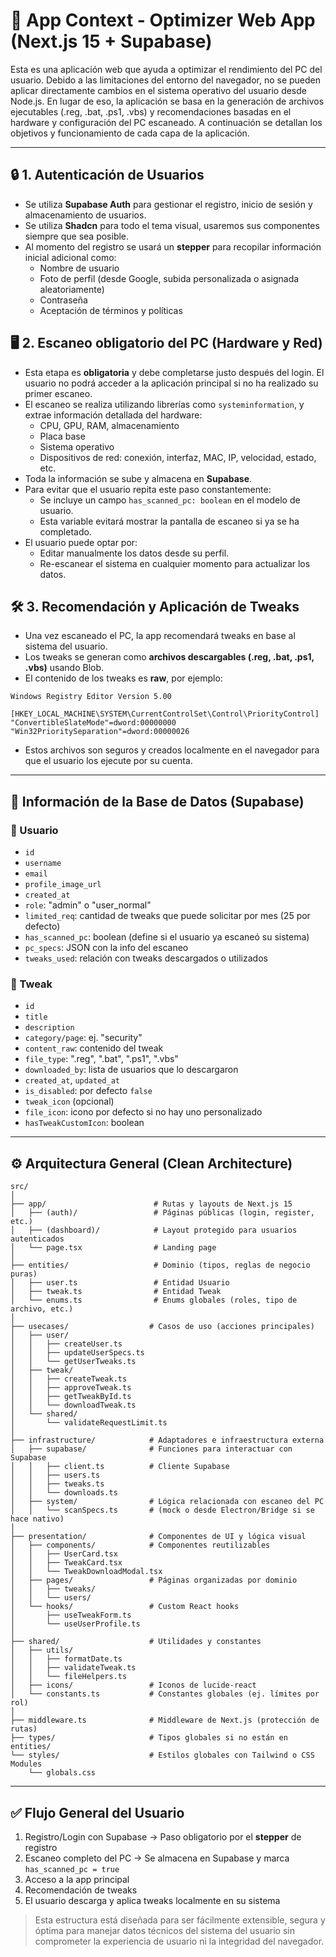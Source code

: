# 🧠 App Context - Optimizer Web App (Next.js 15 + Supabase)

Esta es una aplicación web que ayuda a optimizar el rendimiento del PC del usuario. Debido a las limitaciones del entorno del navegador, no se pueden aplicar directamente cambios en el sistema operativo del usuario desde Node.js. En lugar de eso, la aplicación se basa en la generación de archivos ejecutables (.reg, .bat, .ps1, .vbs) y recomendaciones basadas en el hardware y configuración del PC escaneado. A continuación se detallan los objetivos y funcionamiento de cada capa de la aplicación.

---

## 🔒 1. Autenticación de Usuarios

- Se utiliza **Supabase Auth** para gestionar el registro, inicio de sesión y almacenamiento de usuarios.
- Se utiliza **Shadcn** para todo el tema visual, usaremos sus componentes siempre que sea posible.
- Al momento del registro se usará un **stepper** para recopilar información inicial adicional como:
  - Nombre de usuario
  - Foto de perfil (desde Google, subida personalizada o asignada aleatoriamente)
  - Contraseña
  - Aceptación de términos y políticas

## 🖥️ 2. Escaneo obligatorio del PC (Hardware y Red)

- Esta etapa es **obligatoria** y debe completarse justo después del login. El usuario no podrá acceder a la aplicación principal si no ha realizado su primer escaneo.
- El escaneo se realiza utilizando librerías como `systeminformation`, y extrae información detallada del hardware:
  - CPU, GPU, RAM, almacenamiento
  - Placa base
  - Sistema operativo
  - Dispositivos de red: conexión, interfaz, MAC, IP, velocidad, estado, etc.
- Toda la información se sube y almacena en **Supabase**.
- Para evitar que el usuario repita este paso constantemente:
  - Se incluye un campo `has_scanned_pc: boolean` en el modelo de usuario.
  - Esta variable evitará mostrar la pantalla de escaneo si ya se ha completado.
- El usuario puede optar por:
  - Editar manualmente los datos desde su perfil.
  - Re-escanear el sistema en cualquier momento para actualizar los datos.

## 🛠️ 3. Recomendación y Aplicación de Tweaks

- Una vez escaneado el PC, la app recomendará tweaks en base al sistema del usuario.
- Los tweaks se generan como **archivos descargables (.reg, .bat, .ps1, .vbs)** usando Blob.
- El contenido de los tweaks es **raw**, por ejemplo:

```reg
Windows Registry Editor Version 5.00

[HKEY_LOCAL_MACHINE\SYSTEM\CurrentControlSet\Control\PriorityControl]
"ConvertibleSlateMode"=dword:00000000
"Win32PrioritySeparation"=dword:00000026
```

- Estos archivos son seguros y creados localmente en el navegador para que el usuario los ejecute por su cuenta.

---

## 📄 Información de la Base de Datos (Supabase)

### 👤 Usuario
- `id`
- `username`
- `email`
- `profile_image_url`
- `created_at`
- `role`: "admin" o "user_normal"
- `limited_req`: cantidad de tweaks que puede solicitar por mes (25 por defecto)
- `has_scanned_pc`: boolean (define si el usuario ya escaneó su sistema)
- `pc_specs`: JSON con la info del escaneo
- `tweaks_used`: relación con tweaks descargados o utilizados

### 🧩 Tweak
- `id`
- `title`
- `description`
- `category/page`: ej. "security"
- `content_raw`: contenido del tweak
- `file_type`: ".reg", ".bat", ".ps1", ".vbs"
- `downloaded_by`: lista de usuarios que lo descargaron
- `created_at`, `updated_at`
- `is_disabled`: por defecto `false`
- `tweak_icon` (opcional)
- `file_icon`: icono por defecto si no hay uno personalizado
- `hasTweakCustomIcon`: boolean

---

## ⚙️ Arquitectura General (Clean Architecture)

```
src/
│
├── app/                        # Rutas y layouts de Next.js 15
│   ├── (auth)/                 # Páginas públicas (login, register, etc.)
│   ├── (dashboard)/            # Layout protegido para usuarios autenticados
│   └── page.tsx                # Landing page
│
├── entities/                   # Dominio (tipos, reglas de negocio puras)
│   ├── user.ts                 # Entidad Usuario
│   ├── tweak.ts                # Entidad Tweak
│   └── enums.ts                # Enums globales (roles, tipo de archivo, etc.)
│
├── usecases/                  # Casos de uso (acciones principales)
│   ├── user/
│   │   ├── createUser.ts
│   │   ├── updateUserSpecs.ts
│   │   └── getUserTweaks.ts
│   ├── tweak/
│   │   ├── createTweak.ts
│   │   ├── approveTweak.ts
│   │   ├── getTweakById.ts
│   │   └── downloadTweak.ts
│   └── shared/
│       └── validateRequestLimit.ts
│
├── infrastructure/            # Adaptadores e infraestructura externa
│   ├── supabase/              # Funciones para interactuar con Supabase
│   │   ├── client.ts          # Cliente Supabase
│   │   ├── users.ts
│   │   ├── tweaks.ts
│   │   └── downloads.ts
│   ├── system/                # Lógica relacionada con escaneo del PC
│   │   └── scanSpecs.ts       # (mock o desde Electron/Bridge si se hace nativo)
│
├── presentation/              # Componentes de UI y lógica visual
│   ├── components/            # Componentes reutilizables
│   │   ├── UserCard.tsx
│   │   ├── TweakCard.tsx
│   │   └── TweakDownloadModal.tsx
│   ├── pages/                 # Páginas organizadas por dominio
│   │   ├── tweaks/
│   │   └── users/
│   └── hooks/                 # Custom React hooks
│       ├── useTweakForm.ts
│       └── useUserProfile.ts
│
├── shared/                    # Utilidades y constantes
│   ├── utils/
│   │   ├── formatDate.ts
│   │   ├── validateTweak.ts
│   │   └── fileHelpers.ts
│   ├── icons/                 # Iconos de lucide-react
│   └── constants.ts           # Constantes globales (ej. límites por rol)
│
├── middleware.ts              # Middleware de Next.js (protección de rutas)
├── types/                     # Tipos globales si no están en entities/
└── styles/                    # Estilos globales con Tailwind o CSS Modules
    └── globals.css
```

---

## ✅ Flujo General del Usuario

1. Registro/Login con Supabase → Paso obligatorio por el **stepper** de registro
2. Escaneo completo del PC → Se almacena en Supabase y marca `has_scanned_pc = true`
3. Acceso a la app principal
4. Recomendación de tweaks
5. El usuario descarga y aplica tweaks localmente en su sistema

> Esta estructura está diseñada para ser fácilmente extensible, segura y óptima para manejar datos técnicos del sistema del usuario sin comprometer la experiencia de usuario ni la integridad del navegador.